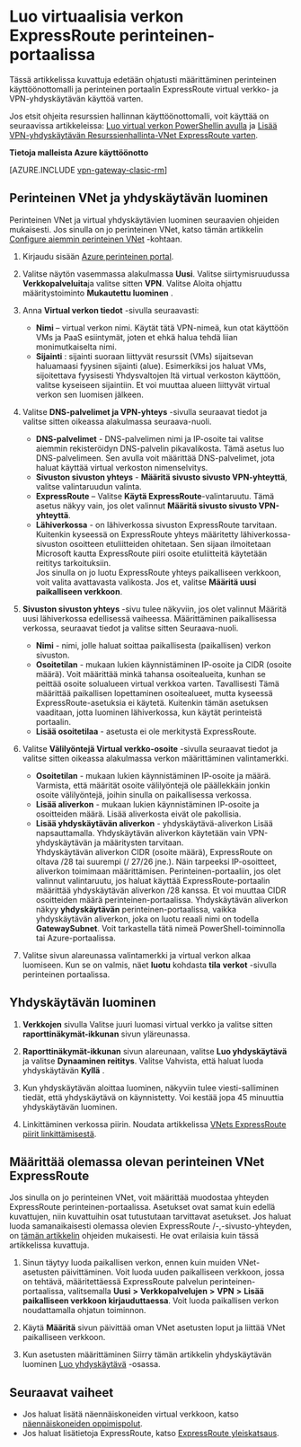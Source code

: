 <properties
   pageTitle="VPN- ja yhdyskäytävän määrittäminen ExpressRoute perinteinen portaalissa | Microsoft Azure"
   description="Tässä artikkelissa käydään läpi perinteinen käyttöönottomalli ja perinteinen portaalin ExpressRoute virtual verkon määrittäminen."
   documentationCenter="na"
   services="expressroute"
   authors="cherylmc"
   manager="carmonm"
   editor=""
   tags="azure-service-management"/>

<tags 
   ms.service="expressroute"
   ms.devlang="na"
   ms.topic="article" 
   ms.tgt_pltfrm="na"
   ms.workload="infrastructure-services" 
   ms.date="09/20/2016"
   ms.author="cherylmc"/>

# <a name="create-a-virtual-network-for-expressroute-in-the-classic-portal"></a>Luo virtuaalisia verkon ExpressRoute perinteinen-portaalissa

Tässä artikkelissa kuvattuja edetään ohjatusti määrittäminen perinteinen käyttöönottomalli ja perinteinen portaalin ExpressRoute virtual verkko- ja VPN-yhdyskäytävän käyttöä varten.

Jos etsit ohjeita resurssien hallinnan käyttöönottomalli, voit käyttää on seuraavissa artikkeleissa: [Luo virtual verkon PowerShellin avulla](../virtual-network/virtual-networks-create-vnet-arm-ps.md) ja [Lisää VPN-yhdyskäytävän Resurssienhallinta-VNet ExpressRoute varten](expressroute-howto-add-gateway-resource-manager.md).

**Tietoja malleista Azure käyttöönotto**

[AZURE.INCLUDE [vpn-gateway-clasic-rm](../../includes/vpn-gateway-classic-rm-include.md)] 

## <a name="create-a-classic-vnet-and-gateway"></a>Perinteinen VNet ja yhdyskäytävän luominen

Perinteinen VNet ja virtual yhdyskäytävien luominen seuraavien ohjeiden mukaisesti. Jos sinulla on jo perinteinen VNet, katso tämän artikkelin [Configure aiemmin perinteinen VNet](#config) -kohtaan.

1. Kirjaudu sisään [Azure perinteinen portal](http://manage.windowsazure.com).

2. Valitse näytön vasemmassa alakulmassa **Uusi**. Valitse siirtymisruudussa **Verkkopalveluita**ja valitse sitten **VPN**. Valitse Aloita ohjattu määritystoiminto **Mukautettu luominen** .

3. Anna **Virtual verkon tiedot** -sivulla seuraavasti:

    - **Nimi** – virtual verkon nimi. Käytät tätä VPN-nimeä, kun otat käyttöön VMs ja PaaS esiintymät, joten et ehkä halua tehdä liian monimutkaiselta nimi.
    - **Sijainti** : sijainti suoraan liittyvät resurssit (VMs) sijaitsevan haluamaasi fyysinen sijainti (alue). Esimerkiksi jos haluat VMs, sijoitettava fyysisesti Yhdysvaltojen Itä virtual verkoston käyttöön, valitse kyseiseen sijaintiin. Et voi muuttaa alueen liittyvät virtual verkon sen luomisen jälkeen.

4. Valitse **DNS-palvelimet ja VPN-yhteys** -sivulla seuraavat tiedot ja valitse sitten oikeassa alakulmassa seuraava-nuoli. 

    - **DNS-palvelimet** - DNS-palvelimen nimi ja IP-osoite tai valitse aiemmin rekisteröidyn DNS-palvelin pikavalikosta. Tämä asetus luo DNS-palvelimeen. Sen avulla voit määrittää DNS-palvelimet, jota haluat käyttää virtual verkoston nimenselvitys.
    - **Sivuston sivuston yhteys** - **Määritä sivusto sivusto VPN-yhteyttä**, valitse valintaruudun valinta.
    - **ExpressRoute** – Valitse **Käytä ExpressRoute**-valintaruutu. Tämä asetus näkyy vain, jos olet valinnut **Määritä sivusto sivusto VPN-yhteyttä**.
    - **Lähiverkossa** - on lähiverkossa sivuston ExpressRoute tarvitaan. Kuitenkin kyseessä on ExpressRoute yhteys määritetty lähiverkossa-sivuston osoitteen etuliitteiden ohitetaan. Sen sijaan ilmoitetaan Microsoft kautta ExpressRoute piiri osoite etuliitteitä käytetään reititys tarkoituksiin.<BR>Jos sinulla on jo luotu ExpressRoute yhteys paikalliseen verkkoon, voit valita avattavasta valikosta. Jos et, valitse **Määritä uusi paikalliseen verkkoon**.

5. **Sivuston sivuston yhteys** -sivu tulee näkyviin, jos olet valinnut Määritä uusi lähiverkossa edellisessä vaiheessa. Määrittäminen paikallisessa verkossa, seuraavat tiedot ja valitse sitten Seuraava-nuoli. 

    - **Nimi** - nimi, jolle haluat soittaa paikallisesta (paikallisen) verkon sivuston.
    - **Osoitetilan** - mukaan lukien käynnistäminen IP-osoite ja CIDR (osoite määrä). Voit määrittää minkä tahansa osoitealueita, kunhan se peittää osoite solualueen virtual verkkoa varten. Tavallisesti Tämä määrittää paikallisen lopettaminen osoitealueet, mutta kyseessä ExpressRoute-asetuksia ei käytetä. Kuitenkin tämän asetuksen vaaditaan, jotta luominen lähiverkossa, kun käytät perinteistä portaalin.
    - **Lisää osoitetilaa** - asetusta ei ole merkitystä ExpressRoute.


6. Valitse **Välilyöntejä Virtual verkko-osoite** -sivulla seuraavat tiedot ja valitse sitten oikeassa alakulmassa verkon määrittäminen valintamerkki. 

    - **Osoitetilan** - mukaan lukien käynnistäminen IP-osoite ja määrä. Varmista, että määrität osoite välilyöntejä ole päällekkäin jonkin osoite välilyöntejä, joihin sinulla on paikallisessa verkossa.
    - **Lisää aliverkon** - mukaan lukien käynnistäminen IP-osoite ja osoitteiden määrä. Lisää aliverkosta eivät ole pakollisia.
    - **Lisää yhdyskäytävän aliverkon** - yhdyskäytävä-aliverkon Lisää napsauttamalla. Yhdyskäytävän aliverkon käytetään vain VPN-yhdyskäytävän ja määritysten tarvitaan.<BR>Yhdyskäytävän aliverkon CIDR (osoite määrä), ExpressRoute on oltava /28 tai suurempi (/ 27/26 jne.). Näin tarpeeksi IP-osoitteet, aliverkon toimimaan määrittämisen. Perinteinen-portaaliin, jos olet valinnut valintaruutu, jos haluat käyttää ExpressRoute-portaalin määrittää yhdyskäytävän aliverkon /28 kanssa.  Et voi muuttaa CIDR osoitteiden määrä perinteinen-portaalissa. Yhdyskäytävän aliverkon näkyy **yhdyskäytävän** perinteinen-portaalissa, vaikka yhdyskäytävän aliverkon, joka on luotu reaali nimi on todella **GatewaySubnet**. Voit tarkastella tätä nimeä PowerShell-toiminnolla tai Azure-portaalissa.

7. Valitse sivun alareunassa valintamerkki ja virtual verkon alkaa luomiseen. Kun se on valmis, näet **luotu** kohdasta **tila** **verkot** -sivulla perinteinen portaalissa.

## <a name="gw"></a>Yhdyskäytävän luominen

1. **Verkkojen** sivulla Valitse juuri luomasi virtual verkko ja valitse sitten **raporttinäkymät-ikkunan** sivun yläreunassa.

2. **Raporttinäkymät-ikkunan** sivun alareunaan, valitse **Luo yhdyskäytävä** ja valitse **Dynaaminen reititys**. Valitse Vahvista, että haluat luoda yhdyskäytävän **Kyllä** .

3. Kun yhdyskäytävän aloittaa luominen, näkyviin tulee viesti-salliminen tiedät, että yhdyskäytävä on käynnistetty. Voi kestää jopa 45 minuuttia yhdyskäytävän luominen.

4. Linkittäminen verkossa piirin. Noudata artikkelissa [VNets ExpressRoute piirit linkittämisestä](expressroute-howto-linkvnet-classic.md).

## <a name="config"></a>Määrittää olemassa olevan perinteinen VNet ExpressRoute

Jos sinulla on jo perinteinen VNet, voit määrittää muodostaa yhteyden ExpressRoute perinteinen-portaalissa. Asetukset ovat samat kuin edellä kuvattujen, niin kuvattuihin osat tutustutaan tarvittavat asetukset. Jos haluat luoda samanaikaisesti olemassa olevien ExpressRoute /-,-sivusto-yhteyden, on [tämän artikkelin](expressroute-howto-coexist-classic.md) ohjeiden mukaisesti. He ovat erilaisia kuin tässä artikkelissa kuvattuja.
 
1. Sinun täytyy luoda paikallisen verkon, ennen kuin muiden VNet-asetusten päivittäminen. Voit luoda uuden paikalliseen verkkoon, jossa on tehtävä, määritettäessä ExpressRoute palvelun perinteinen-portaalissa, valitsemalla **Uusi** **>** **Verkkopalvelujen** **>** **VPN** **>** **Lisää paikalliseen verkkoon kirjauduttaessa**. Voit luoda paikallisen verkon noudattamalla ohjatun toiminnon.

2. Käytä **Määritä** sivun päivittää oman VNet asetusten loput ja liittää VNet paikalliseen verkkoon.

3. Kun asetusten määrittäminen Siirry tämän artikkelin yhdyskäytävän luominen [Luo yhdyskäytävä](#gw) -osassa.


## <a name="next-steps"></a>Seuraavat vaiheet

- Jos haluat lisätä näennäiskoneiden virtual verkkoon, katso [näennäiskoneiden oppimispolut](https://azure.microsoft.com/documentation/learning-paths/virtual-machines/).
- Jos haluat lisätietoja ExpressRoute, katso [ExpressRoute yleiskatsaus](expressroute-introduction.md).


 

